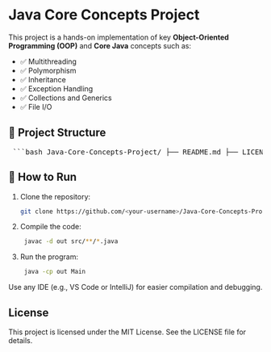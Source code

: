 
# Java Core Concepts Project

This project is a hands-on implementation of key **Object-Oriented Programming (OOP)** and **Core Java** concepts such as:

- ✅ Multithreading
- ✅ Polymorphism
- ✅ Inheritance
- ✅ Exception Handling
- ✅ Collections and Generics
- ✅ File I/O

## 📁 Project Structure

<pre> ```bash Java-Core-Concepts-Project/ ├── README.md ├── LICENSE ├── src/ │ ├── Main.java │ ├── multithreading/ │ │ └── ... │ └── polymorphism/ │ └── ... ``` </pre>


## 🚀 How to Run

1. Clone the repository:
   ```bash
   git clone https://github.com/<your-username>/Java-Core-Concepts-Project.git


2. Compile the code:
   ```bash
    javac -d out src/**/*.java

3. Run the program:
   ```bash
    java -cp out Main

Use any IDE (e.g., VS Code or IntelliJ) for easier compilation and debugging.

## License

This project is licensed under the MIT License. See the LICENSE file for details.
